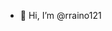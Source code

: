 - 👋 Hi, I’m @rraino121


<!---
rraino121/rraino121 is a ✨ special ✨ repository because its `README.md` (this file) appears on your GitHub profile.
You can click the Preview link to take a look at your changes.
--->
